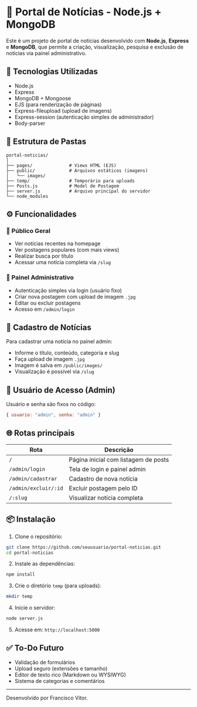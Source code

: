 # 📰 Portal de Notícias - Node.js + MongoDB

Este é um projeto de portal de notícias desenvolvido com **Node.js**, **Express** e **MongoDB**, que permite a criação, visualização, pesquisa e exclusão de notícias via painel administrativo.

## 🚀 Tecnologias Utilizadas

- Node.js
- Express
- MongoDB + Mongoose
- EJS (para renderização de páginas)
- Express-fileupload (upload de imagens)
- Express-session (autenticação simples de administrador)
- Body-parser

## 📁 Estrutura de Pastas

```
portal-noticias/
│
├── pages/              # Views HTML (EJS)
├── public/             # Arquivos estáticos (imagens)
│   └── images/
├── temp/               # Temporário para uploads
├── Posts.js            # Model de Postagem
├── server.js           # Arquivo principal do servidor
└── node_modules
```

## ⚙️ Funcionalidades

### 📖 Público Geral
- Ver notícias recentes na homepage
- Ver postagens populares (com mais views)
- Realizar busca por título
- Acessar uma notícia completa via `/slug`

### 🔐 Painel Administrativo
- Autenticação simples via login (usuário fixo)
- Criar nova postagem com upload de imagem `.jpg`
- Editar ou excluir postagens
- Acesso em `/admin/login`

## 📸 Cadastro de Notícias
Para cadastrar uma notícia no painel admin:
- Informe o título, conteúdo, categoria e slug
- Faça upload de imagem `.jpg`
- Imagem é salva em `/public/images/`
- Visualização é possível via `/slug`

## 🔑 Usuário de Acesso (Admin)
Usuário e senha são fixos no código:
```js
{ usuario: "admin", senha: "admin" }
```

## 🌐 Rotas principais

| Rota              | Descrição                            |
|-------------------|----------------------------------------|
| `/`               | Página inicial com listagem de posts   |
| `/admin/login`    | Tela de login e painel admin           |
| `/admin/cadastrar`| Cadastro de nova notícia               |
| `/admin/excluir/:id`| Excluir postagem pelo ID             |
| `/:slug`          | Visualizar notícia completa            |

## 📦 Instalação

1. Clone o repositório:
```bash
git clone https://github.com/seuusuario/portal-noticias.git
cd portal-noticias
```

2. Instale as dependências:
```bash
npm install
```

3. Crie o diretório `temp` (para uploads):
```bash
mkdir temp
```

4. Inicie o servidor:
```bash
node server.js
```

5. Acesse em: `http://localhost:5000`

## ✅ To-Do Futuro

- Validação de formulários
- Upload seguro (extensões e tamanho)
- Editor de texto rico (Markdown ou WYSIWYG)
- Sistema de categorias e comentários

---

Desenvolvido por Francisco Vitor.